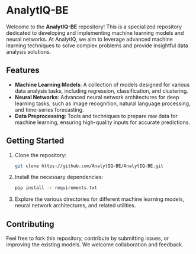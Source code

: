 # AnalytIQ-BE

Welcome to the **AnalytIQ-BE** repository! This is a specialized repository dedicated to developing and implementing machine learning models and neural networks. At AnalytIQ, we aim to leverage advanced machine learning techniques to solve complex problems and provide insightful data analysis solutions.

## Features

- **Machine Learning Models**: A collection of models designed for various data analysis tasks, including regression, classification, and clustering.
- **Neural Networks**: Advanced neural network architectures for deep learning tasks, such as image recognition, natural language processing, and time-series forecasting.
- **Data Preprocessing**: Tools and techniques to prepare raw data for machine learning, ensuring high-quality inputs for accurate predictions.

## Getting Started

1. Clone the repository:
   ```bash
   git clone https://github.com/AnalytIQ-BE/AnalytIQ-BE.git

2. Install the necessary dependencies:
   ```bash
   pip install -r requirements.txt

3. Explore the various directories for different machine learning models, neural network architectures, and related utilities.

## Contributing
Feel free to fork this repository, contribute by submitting issues, or improving the existing models. We welcome collaboration and feedback.

